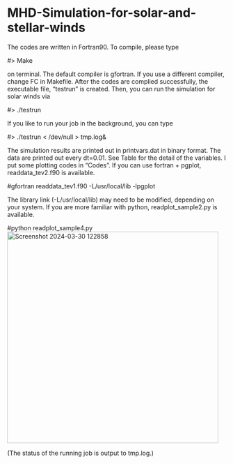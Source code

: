 # MHD-Simulation-for-solar-and-stellar-winds

The codes are written in Fortran90. To compile, please type


#> Make


on terminal. The default compiler is gfortran. If you use a different compiler, change FC in Makefile. After the
codes are complied successfully, the executable file, “testrun” is created. Then, you can run the simulation for solar
winds via


#> ./testrun


If you like to run your job in the background, you can type


#> ./testrun < /dev/null > tmp.log&

The simulation results are printed out in printvars.dat in binary format. The data are printed out every dt=0.01.
See Table for the detail of the variables.
I put some plotting codes in “Codes”. If you can use fortran + pgplot, readdata_tev2.f90 is available.

#gfortran readdata_tev1.f90 -L/usr/local/lib -lpgplot

The library link (-L/usr/local/lib) may need to be modified, depending on your system.
If you are more familiar with python, readplot_sample2.py is available.

#python readplot_sample4.py
<img width="485" alt="Screenshot 2024-03-30 122858" src="https://github.com/mmyas/MHD-Simulation-for-solar-and-stellar-winds/assets/165456825/b9c83d78-c26f-4a20-995e-02390f1501ed">



(The status of the running job is output to tmp.log.)
